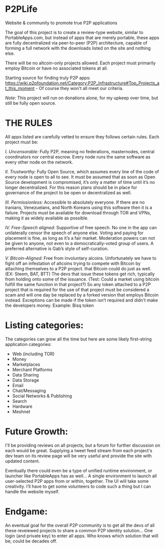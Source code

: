 # P2PLife
Website & community to promote true P2P applications

The goal of this project is to create a review-type website, similar to PortableApps.com, but instead of apps that are merely portable, these apps are fully decentralized via peer-to-peer (P2P) architecture, capable of forming a full network with the downloads listed on the site and nothing else. 

There will be no altcoin-only projects allowed. Each project must primarily employ Bitcoin or have no associated tokens at all.

Starting source for finding truly P2P apps: https://wiki.p2pfoundation.net/Category:P2P_Infrastructure#Top_Projects_at_this_moment - Of course they won't all meet our criteria.

*Note:* This project will run on donations alone, for my upkeep over time, but still be fully open source. 

# THE RULES
All apps listed are carefully vetted to ensure they follows certain rules. Each project must be: 

*I. Uncensorable:* Fully P2P, meaning no federations, masternodes, central coordinators nor central escrow. Every node runs the same software as every other node on the network. 

*II. Trustworthy:* Fully Open Source, which assumes every line of the code of every node is open to all to see. It must be assumed that as soon as Open Source development is compromised, it’s only a matter of time until it’s no longer decentralized. For this reason plans should be in place for governance of the project to be open or decentralized as well.

*III. Permissionless:* Accessible to absolutely everyone. If there are no Iranians, Venezuelans, and North Koreans using this software then it is a failure. Projects must be available for download through TOR and VPNs, making it as widely available as possible.

*IV. Free-Speech aligned:* Supportive of free speech. No one in the app can unilaterally censor the speech of anyone else. Voting and paying for placement is fine, as long as it’s a fair market. Moderation powers can not be given to anyone, not even to a democratically-voted group of users. A preferred alternative is Gab’s style of self-curation.  

*V. Bitcoin-Aligned:* Free from involuntary alcoins. Unfortunately we have to fight off an infestation of altcoins trying to compete with Bitcoin by attaching themselves to a P2P project. that Bitcoin could do just as well. (EX: Steem, BAT, BTT)  The devs that issue these tokens get rich, typically from holding onto some of the issuance. (Test: Could a market using bitcoin fulfill the same function in that project?) So any token attached to a P2P project that is required for the use of that project must be considered a scam and will one day be replaced by a forked version that employs Bitcoin instead. Exceptions can be made if the token isn’t required and didn’t make the developers money. Example: Bisq token


# Listing categories:

The categories can grow all the time but here are some likely first-string application categories:

* Web (including TOR)
* Money 
* Marketplaces
* Merchant Platforms
* Data Sharing
* Data Storage
* Email
* Chat/Messaging
* Social Networks & Publishing
* Search
* Hardware
* Meshnet


# Future Growth:
I'll be providing reviews on all projects, but a forum for further discussion on each would be great. Supplying a tweet feed stream from each project's dev team on its review page will be very useful and provide the site with updated content.

Eventually there could even be a type of unified runtime environment, or launcher like PortableApps has as well… A single environment to launch all user-selected P2P apps from or within, together. The UI will take some creativity. I’ll have to get some volunteers to code such a thing but I can handle the website myself.


# Endgame:
An eventual goal for the overall P2P community is to get all the devs of all these reveiewed projects to share a common P2P identity solution... One login (and private key) to enter all apps. Who knows which solution that will be; could be decades off.
